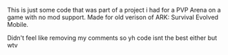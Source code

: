 This is just some code that was part of a project i had for a PVP Arena on a game with no mod support. 
Made for old verison of ARK: Survival Evolved Mobile. 

Didn't feel like removing my comments so yh
code isnt the best either but wtv
